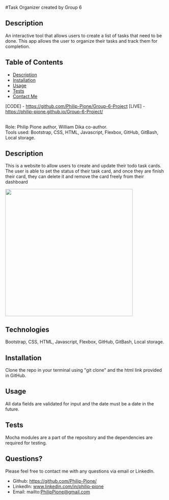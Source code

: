 #Task Organizer created by Group 6

## Description
An interactive tool that allows users to create a list of tasks that need to be done. This app allows the user to organize their tasks and track them for completion.



## Table of Contents

- [Description](#description)
- [Installation](#installation)
- [Usage](#usage)
- [Tests](#tests)
- [Contact Me](#questions)



[CODE] - https://github.com/Philip-Pione/Group-6-Project
[LIVE] - https://philip-pione.github.io/Group-6-Project/

<br>
Role: Philip Pione author, William Dika co-author.
<br>
Tools used: Bootstrap, CSS, HTML, Javascript, Flexbox, GitHub, GitBash, Local storage.



## Description

This is a website to allow users to create and update their todo task cards. The user is able to set the status of their task card, and once they are finish their card, they can delete it and remove the card freely from their dashboard

<img width="400" src="https://philip-pione.github.io/Portfolio/assets/images/Thumbnail.JPG">

## Technologies

Bootstrap, CSS, HTML, Javascript, Flexbox, GitHub, GitBash, Local storage.

## Installation

Clone the repo in your terminal using "git clone" and the html link provided in GitHub.

## Usage

All data fields are validated for input and the date must be a date in the future.

## Tests

Mocha modules are a part of the repository and the dependencies are required for testing.

## Questions?

Please feel free to contact me with any questions via email or LinkedIn.
- Github: https://github.com/Philip-Pione/
- LinkedIn: www.linkedin.com/in/philip-pione
- Email: mailto:PhilipPione@gmail.com

